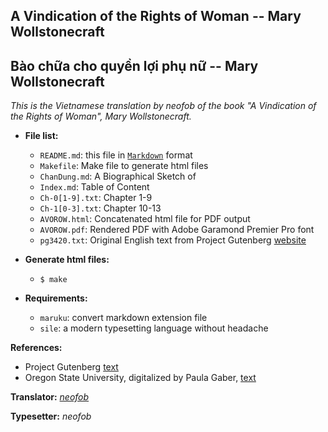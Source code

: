 ## A Vindication of the Rights of Woman -- Mary Wollstonecraft

## Bào chữa cho quyền lợi phụ nữ -- Mary Wollstonecraft

_This is the Vietnamese translation by neofob of the book
"A Vindication of the Rights of Woman", Mary Wollstonecraft._

*   **File list:**

    *   `README.md`: this file in [`Markdown`][0] format
    *   `Makefile`: Make file to generate html files
    *   `ChanDung.md`:  A Biographical Sketch of 
    *   `Index.md`: Table of Content
    *   `Ch-0[1-9].txt`: Chapter 1-9
    *   `Ch-1[0-3].txt`: Chapter 10-13
    *   `AVOROW.html`: Concatenated html file for PDF output
    *   `AVOROW.pdf`: Rendered PDF with Adobe Garamond Premier Pro font
    *   `pg3420.txt`: Original English text from Project Gutenberg [website][2]

*   **Generate html files:**

    *    `$ make`

*   **Requirements:**

    *    `maruku`: convert markdown extension file
    *    `sile`: a modern typesetting language without headache

**References:**
* Project Gutenberg [text][2]
* Oregon State University, digitalized by Paula Gaber, [text][3]

**Translator:** [_neofob_][1]

**Typesetter:** _neofob_

[0]: http://en.wikipedia.org/wiki/Markdown "Markdown"
[1]: https://github.com/neofob "neofob"
[2]: http://www.gutenberg.org/cache/epub/3420/pg3420.txt "English Text"
[3]: http://oregonstate.edu/instruct/phl302/texts/wollstonecraft/woman-a.html
